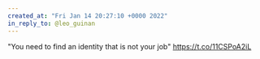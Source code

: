 ```yaml
---
created_at: "Fri Jan 14 20:27:10 +0000 2022"
in_reply_to: @leo_guinan
---
```


"You need to find an identity that is not your job" https://t.co/11CSPoA2iL